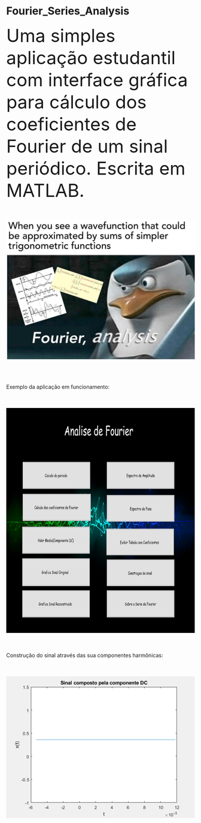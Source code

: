 # Fourier_Series_Analysis

<font size="115">Uma simples aplicação estudantil com interface gráfica para cálculo dos coeficientes de Fourier de um sinal periódico.
Escrita em MATLAB.</font>
<br />
<br />
<br />

<p align="center"> <img src="https://github.com/CAMonteiroFH/fourier_series_analysis/blob/main/images/analysis.jpg"/></p>
<br />
<br />

Exemplo da aplicação em funcionamento:
<br />
<br />
<br />

<p align="center"> <img src="https://github.com/CAMonteiroFH/fourier_series_analysis/blob/main/images/ui.png" width="800" height="600" class="center"/></p>

<br />
<br />
Construção do sinal através das sua componentes harmônicas:

<br />
<br />
<br />
<p align="center"> <img src="https://github.com/CAMonteiroFH/fourier_series_analysis/blob/main/images/example.gif"/></p>





